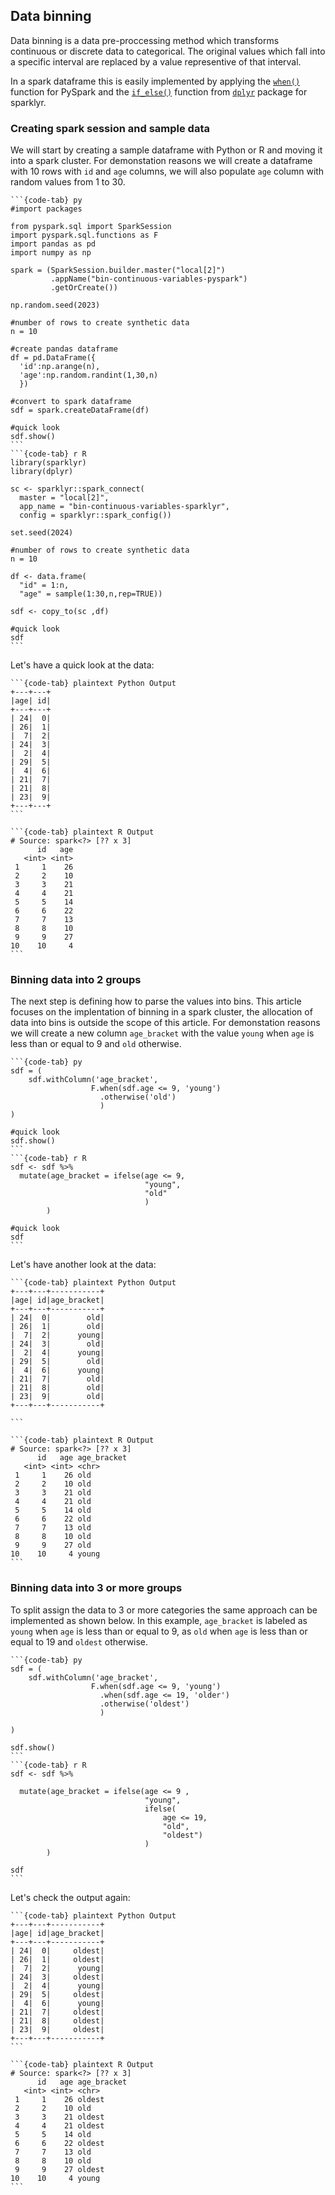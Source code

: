 ## Data binning

Data binning is a data pre-proccessing method which transforms continuous or discrete
data to categorical. The original values which fall into a specific interval are replaced
by a value representive of that interval.

In a spark dataframe this is easily implemented by applying the [`when()`](https://spark.apache.org/docs/3.1.2/api/python/reference/api/pyspark.sql.functions.when.html) function for PySpark  and the [`if_else()`](https://dplyr.tidyverse.org/reference/if_else.html) function from [`dplyr`](https://dplyr.tidyverse.org/) package for sparklyr.

### Creating spark session and sample data
 
We will start by creating a sample dataframe with Python or R and moving it into a spark cluster.
For demonstation reasons we will create a dataframe with 10 rows  with  `id` 
and `age` columns, we will also populate `age` column with random values from 1 to 30.

````{tabs}
```{code-tab} py 
#import packages

from pyspark.sql import SparkSession
import pyspark.sql.functions as F
import pandas as pd
import numpy as np

spark = (SparkSession.builder.master("local[2]")
         .appName("bin-continuous-variables-pyspark")
         .getOrCreate())

np.random.seed(2023)

#number of rows to create synthetic data
n = 10

#create pandas dataframe
df = pd.DataFrame({
  'id':np.arange(n),
  'age':np.random.randint(1,30,n)
  })

#convert to spark dataframe
sdf = spark.createDataFrame(df)

#quick look
sdf.show()
```
```{code-tab} r R 
library(sparklyr)
library(dplyr)

sc <- sparklyr::spark_connect(
  master = "local[2]",
  app_name = "bin-continuous-variables-sparklyr",
  config = sparklyr::spark_config())
  
set.seed(2024)

#number of rows to create synthetic data
n = 10

df <- data.frame(
  "id" = 1:n,
  "age" = sample(1:30,n,rep=TRUE))

sdf <- copy_to(sc ,df)

#quick look
sdf
```
````
Let's have a quick look at the data:

````{tabs}
```{code-tab} plaintext Python Output
+---+---+
|age| id|
+---+---+
| 24|  0|
| 26|  1|
|  7|  2|
| 24|  3|
|  2|  4|
| 29|  5|
|  4|  6|
| 21|  7|
| 21|  8|
| 23|  9|
+---+---+
```

```{code-tab} plaintext R Output
# Source: spark<?> [?? x 3]
      id   age
   <int> <int>
 1     1    26
 2     2    10
 3     3    21
 4     4    21
 5     5    14
 6     6    22
 7     7    13
 8     8    10
 9     9    27
10    10     4
```
````

### Binning data into 2 groups

The next step is defining how to parse the values into bins. This article focuses on the implentation of binning in a spark cluster, the allocation of data into bins is outside the scope of this article. For demonstation reasons we will create a new column `age_bracket` with the value `young` when `age` is less than or equal to 9 and `old` otherwise.

````{tabs}
```{code-tab} py 
sdf = (
    sdf.withColumn('age_bracket',
                  F.when(sdf.age <= 9, 'young')
                    .otherwise('old')
                    )
)

#quick look
sdf.show()
```
```{code-tab} r R 
sdf <- sdf %>%
  mutate(age_bracket = ifelse(age <= 9,
                              "young",
                              "old"
                              )
        )

#quick look
sdf
```
````
Let's have another look at the data:

````{tabs}
```{code-tab} plaintext Python Output
+---+---+-----------+
|age| id|age_bracket|
+---+---+-----------+
| 24|  0|        old|
| 26|  1|        old|
|  7|  2|      young|
| 24|  3|        old|
|  2|  4|      young|
| 29|  5|        old|
|  4|  6|      young|
| 21|  7|        old|
| 21|  8|        old|
| 23|  9|        old|
+---+---+-----------+

```

```{code-tab} plaintext R Output
# Source: spark<?> [?? x 3]
      id   age age_bracket
   <int> <int> <chr>      
 1     1    26 old        
 2     2    10 old        
 3     3    21 old        
 4     4    21 old        
 5     5    14 old        
 6     6    22 old        
 7     7    13 old        
 8     8    10 old        
 9     9    27 old        
10    10     4 young      
```
````
### Binning data into 3 or more groups

To split assign the data to 3 or more categories the same approach can be implemented as shown below.
In this example, `age_bracket` is labeled as `young` when `age` is less than or equal to 9,
as `old` when `age` is less than or equal to 19 and `oldest` otherwise.

````{tabs}
```{code-tab} py 
sdf = (
    sdf.withColumn('age_bracket',
                  F.when(sdf.age <= 9, 'young')
                    .when(sdf.age <= 19, 'older')
                    .otherwise('oldest')
                    )
                  
)

sdf.show()
```
```{code-tab} r R 
sdf <- sdf %>%

  mutate(age_bracket = ifelse(age <= 9 ,
                              "young",
                              ifelse(
                                  age <= 19,
                                  "old",
                                  "oldest")
                              )
        )

sdf
```
````
Let's check the output again:

````{tabs}
```{code-tab} plaintext Python Output
+---+---+-----------+
|age| id|age_bracket|
+---+---+-----------+
| 24|  0|     oldest|
| 26|  1|     oldest|
|  7|  2|      young|
| 24|  3|     oldest|
|  2|  4|      young|
| 29|  5|     oldest|
|  4|  6|      young|
| 21|  7|     oldest|
| 21|  8|     oldest|
| 23|  9|     oldest|
+---+---+-----------+
```

```{code-tab} plaintext R Output
# Source: spark<?> [?? x 3]
      id   age age_bracket
   <int> <int> <chr>      
 1     1    26 oldest     
 2     2    10 old        
 3     3    21 oldest     
 4     4    21 oldest     
 5     5    14 old        
 6     6    22 oldest     
 7     7    13 old        
 8     8    10 old        
 9     9    27 oldest     
10    10     4 young   
```
````